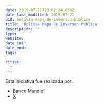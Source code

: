 ```yaml
---
date: 2019-07-21T23:02:24.000Z
date_last_modified: 2019-07-21
uid: bolivia-mapa-de-inverson-publica
title: 'Bolivia Mapa De Inverson Publica'
description: ''
type: 
website: 
date_ini: 
date_end: 
tags:

cities: 
  - 
---
```


Esta iniciativa fue realizada por:

- [Banco Mundial](/organizaciones/banco-mundial)
- [X](/organizaciones/ministerios-de-planificacion)
